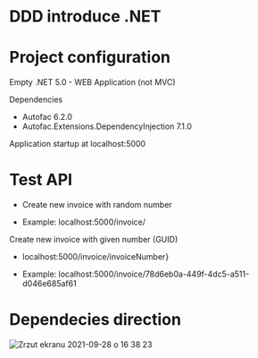 
# DDD introduce .NET

# Project configuration
Empty .NET 5.0 - WEB Application (not MVC) 

Dependencies
- Autofac 6.2.0
- Autofac.Extensions.DependencyInjection 7.1.0

Application startup at 
localhost:5000

# Test API 

* Create new invoice with random number 

* Example: localhost:5000/invoice/


Create new invoice with given number (GUID)

* localhost:5000/invoice/invoiceNumber}

* Example: localhost:5000/invoice/78d6eb0a-449f-4dc5-a511-d046e685af61


# Dependecies direction 

![Zrzut ekranu 2021-09-28 o 16 38 23](https://user-images.githubusercontent.com/79380870/135109137-43c8db77-41ae-49aa-a390-ab61f7eedccc.png)
